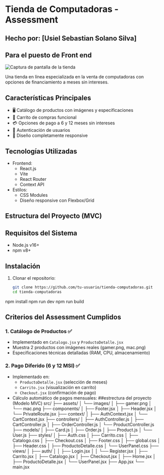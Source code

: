 # Tienda de Computadoras - Assessment
## Hecho por: [Usiel Sebastian Solano Silva]
## Para el puesto de Front end
![Captura de pantalla de la tienda](![image](https://github.com/user-attachments/assets/af26b008-b9a1-4acb-9dee-6cf3412f3236)
)

Una tienda en línea especializada en la venta de computadoras con opciones de financiamiento a meses sin intereses.

## Características Principales

- 🖥️ Catálogo de productos con imágenes y especificaciones
- 🛒 Carrito de compras funcional
- 💳 Opciones de pago a 6 y 12 meses sin intereses
- 🔐 Autenticación de usuarios
- 📱 Diseño completamente responsive

## Tecnologías Utilizadas

- Frontend:
  - React.js
  - Vite
  - React Router
  - Context API
- Estilos:
  - CSS Modules
  - Diseño responsive con Flexbox/Grid

## Estructura del Proyecto (MVC)

## Requisitos del Sistema

- Node.js v16+
- npm v8+

## Instalación

1. Clonar el repositorio:
   ```bash
   git clone https://github.com/tu-usuario/tienda-computadoras.git
   cd tienda-computadoras
npm install
npm run dev
npm run build

## Criterios del Assessment Cumplidos

### 1. Catálogo de Productos ✅
- Implementado en `Catalogo.jsx` y `ProductoDetalle.jsx`
- Muestra 2 productos con imágenes reales (gamer.png, mac.png)
- Especificaciones técnicas detalladas (RAM, CPU, almacenamiento)

### 2. Pago Diferido (6 y 12 MSI) ✅
- Implementado en:
  - `ProductoDetalle.jsx` (selección de meses)
  - `Carrito.jsx` (visualización en carrito)
  - `Checkout.jsx` (confirmación de pago)
- Cálculo automático de pagos mensuales:
##estrectura del proyecto (Modelo MVC)
src/
├── assets/
│   └── images/
│       ├── gamer.png
│       └── mac.png
├── components/
│   ├── Footer.jsx
│   ├── Header.jsx
│   └── PrivateRoute.jsx
├── context/
│   ├── AuthContext.jsx
│   └── CartContext.jsx
├── controllers/
│   ├── AuthController.js
│   ├── CartController.js
│   ├── OrderController.js
│   └── ProductController.js
├── models/
│   ├── Card.js
│   ├── Order.js
│   ├── Product.js
│   └── User.js
├── styles/
│   ├── Auth.css
│   ├── Carrito.css
│   ├── Catalogo.css
│   ├── Checkout.css
│   ├── Footer.css
│   ├── global.css
│   ├── Header.css
│   ├── ProductoDetalle.css
│   └── UserPanel.css
├── views/
│   ├── auth/
│   │   ├── Login.jsx
│   │   └── Register.jsx
│   ├── Carrito.jsx
│   ├── Catalogo.jsx
│   ├── Checkout.jsx
│   ├── Home.jsx
│   ├── ProductoDetalle.jsx
│   └── UserPanel.jsx
├── App.jsx
└── main.jsx
